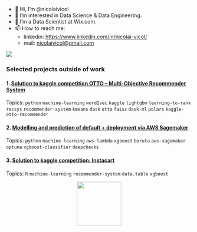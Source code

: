 - 👋 Hi, I’m @nicolaivicol
- 👀 I’m interested in Data Science & Data Engineering.
- 🌱 I’m a Data Scientist at Wix.com.
- 📫 How to reach me:
  -  linkedin: https://www.linkedin.com/in/nicolai-vicol/
  -  mail: nicolaivicol@gmail.com
 
![](https://komarev.com/ghpvc/?username=nicolaivicol)

### Selected projects outside of work
#### 1. [Solution to kaggle competition OTTO – Multi-Objective Recommender System](https://github.com/nicolaivicol/otto-recommender)
Topics: `python` `machine-learning` `word2vec` `kaggle` `lightgbm` `learning-to-rank` `recsys` `recommender-system` `kmeans` `dask` `otto` `faiss` `dask-ml` `polars` `kaggle-otto-recommender`

#### 2. [Modelling and prediction of default + deployment via AWS Sagemaker](https://github.com/nicolaivicol/ml-pred-default-deploy-aws-sagemaker)
Topics: `python` `machine-learning` `aws-lambda` `xgboost` `boruta` `aws-sagemaker` `optuna` `xgboost-classifier` `deepchecks`

#### 3. [Solution to kaggle competition: Instacart](https://github.com/nicolaivicol/kaggle-ml/blob/master/instacart)
Topics: `R` `machine-learning` `recommender-system` `data.table` `xgboost`

<div align="center">
  <img height="120" src="https://media.giphy.com/media/TLeLKUdIc1tvAxb7ab/giphy.gif"  />
</div>

<!---
nicolaivicol/nicolaivicol is a ✨ special ✨ repository because its `README.md` (this file) appears on your GitHub profile.
You can click the Preview link to take a look at your changes.
--->
